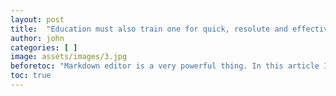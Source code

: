 ```yaml
---
layout: post
title:  "Education must also train one for quick, resolute and effective thinking."
author: john
categories: [ ]
image: assets/images/3.jpg
beforetoc: "Markdown editor is a very powerful thing. In this article I'm going to show you what you can actually do with it, some tricks and tips while editing your post."
toc: true
---
```

